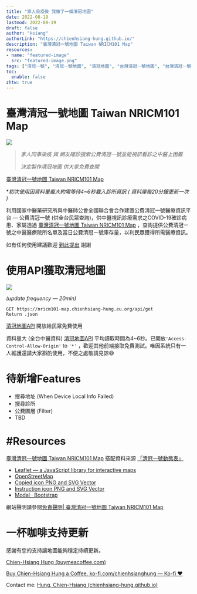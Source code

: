 ```yaml
---
title: "家人染疫後 我做了一個清冠地圖"
date: 2022-08-19
lastmod: 2022-08-19
draft: false
author: "Hsiang"
authorLink: "https://chienhsiang-hung.github.io/"
description: "臺灣清冠一號地圖 Taiwan NRICM101 Map"
resources:
- name: "featured-image"
  src: "featured-image.png"
tags: ["清冠一號", "清冠一號地圖", "清冠地圖", "台灣清冠一號地圖", "台灣清冠一號哪裡買"]
toc:
  enable: false
zhtw: true
---
```

# 臺灣清冠一號地圖 Taiwan NRICM101 Map

![](https://miro.medium.com/max/1400/1*yFTZ4hA7x87y0bfTfi4cyw.png)

> _家人同事染疫 與 網友確診搜索公費清冠一號並能視訊看診之中醫上困難_
> 
> _決定製作清冠地圖 供大家免費查閱_

[臺灣清冠一號地圖 Taiwan NRICM101 Map](https://chienhsiang-hung.github.io/NRICM101-map/)

*_初次使用因資料量龐大約需等待4~6秒載入診所資訊 ( 資料庫每20分鐘更新一次 )_

利用國家中醫藥研究所與中醫師公會全國聯合會合作建置公費清冠一號醫療資訊平台 — 公費清冠一號 (供全台民眾查詢)，供中醫視訊診療需求之COVID-19確診病患、家屬透過  [臺灣清冠一號地圖 Taiwan NRICM101 Map](https://chienhsiang-hung.github.io/NRICM101-map/)  ，查詢提供公費清冠ㄧ號之中醫醫療院所名單及當日公費清冠ㄧ號庫存量，以利民眾獲得所需醫療資訊。

如有任何使用建議歡迎  [到此提出](https://github.com/chienhsiang-hung/NRICM101-map/issues)  謝謝

# 使用API獲取清冠地圖

![](https://miro.medium.com/max/1400/0*3MYm2OxYgc9uR4Wr.png)

_(update frequency — 20min)_
```
GET https://nricm101-map.chienhsiang-hung.eu.org/api/get  
Return .json
```
[清冠地圖API](https://nricm101-map.chienhsiang-hung.eu.org/api/get)  開放給民眾免費使用

資料量大 (全台中醫資料)  [清冠地圖API](https://nricm101-map.chienhsiang-hung.eu.org/api/get)  平均讀取時間為4~6秒。已開放`'Access-Control-Allow-Origin'`  to  `'*'`  ，歡迎其他前端接取免費測試。唯因系統只有一人維護還請大家斟酌使用，不便之處敬請見諒😅

# 待新增Features

-   搜尋地址 (When Device Local Info Failed)
-   搜尋診所
-   公費圖層 (Filter)
-   TBD

# #Resources

[臺灣清冠一號地圖 Taiwan NRICM101 Map](https://chienhsiang-hung.github.io/NRICM101-map/)  搭配資料來源  [「清冠一號動態表」](https://docs.google.com/spreadsheets/d/e/2PACX-1vQjf_HNeEZKM-XJX-q5v4cfNrB3kcv4gOT8kFbV9rurfoX_H5Qv9112Pv0PgYNFSzbReyNlQkLrJib3/pubhtml)

-   [Leaflet — a JavaScript library for interactive maps](https://leafletjs.com/)
-   [OpenStreetMap](https://www.openstreetmap.org/copyright)
-   [Copied icon PNG and SVG Vector](https://uxwing.com/copied-icon/)
-   [Instruction icon PNG and SVG Vector](https://uxwing.com/instruction-icon/)
-   [Modal · Bootstrap](https://getbootstrap.com/docs/4.0/components/modal/#via-data-attributes)

網站聲明請參閱[免責聲明| 臺灣清冠一號地圖 Taiwan NRICM101 Map](https://chienhsiang-hung.github.io/NRICM101-map/immunity.html)

# 一杯咖啡支持更新

感謝有您的支持讓地圖能夠穩定持續更新。

[Chien-Hsiang Hung (buymeacoffee.com)](https://www.buymeacoffee.com/abcdefg2981)

[Buy Chien-Hsiang Hung a Coffee. ko-fi.com/chienhsianghung — Ko-fi ❤️](https://ko-fi.com/chienhsianghung)

Contact me:  [Hung, Chien-Hsiang (chienhsiang-hung.github.io)](https://chienhsiang-hung.github.io/)